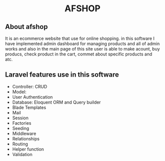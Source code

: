 <h1 align="center">AFSHOP</p>



## About afshop

It is an ecommerce website that use for online shopping. in this software I have implemented admin dashboard for managing  products and all of admin works and also in the main page of this site user is able to make acount, buy producs, check product in the cart, commet about specific products and atc.

## Laravel features use in this software 
- Controller: CRUD
- Model: 
- User Authentication
- Database: Eloquent ORM and Query builder 
- Blade Templates
- Mail 
- Session 
- Factories 
- Seeding 
- Middleware
- Relationships
- Routing 
- Helper function
- Validation



